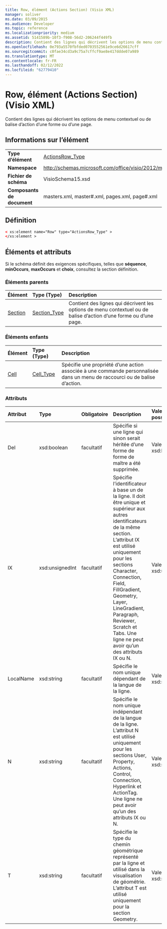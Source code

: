 ```yaml
---
title: Row, élément (Actions Section) (Visio XML)
manager: soliver
ms.date: 03/09/2015
ms.audience: Developer
ms.topic: reference
ms.localizationpriority: medium
ms.assetid: 5141589b-10f3-f908-56d2-206244f449fb
description: Contient des lignes qui décrivent les options de menu contextuel ou de balise d’action d’une forme ou d’une page.
ms.openlocfilehash: 0e793a5570fbfded0703552561e9ce6d26617cff
ms.sourcegitcommit: c0fae34cd3a9c75a7cffcf9ae8e417ddde07a989
ms.translationtype: MT
ms.contentlocale: fr-FR
ms.lasthandoff: 02/12/2022
ms.locfileid: "62779410"
---
```

# <a name="row-element-actions-section-visio-xml"></a>Row, élément (Actions Section) (Visio XML)

Contient des lignes qui décrivent les options de menu contextuel ou de balise d’action d’une forme ou d’une page.
  
## <a name="element-information"></a>Informations sur l’élément

|||
|:-----|:-----|
|**Type d’élément** <br/> |[ActionsRow_Type](actionsrow_type-complextypevisio-xml.md) <br/> |
|**Namespace** <br/> |http://schemas.microsoft.com/office/visio/2012/main  <br/> |
|**Fichier de schéma** <br/> |VisioSchema15.xsd  <br/> |
|**Composants de document** <br/> |masters.xml, master#.xml, pages.xml, page#.xml  <br/> |
   
## <a name="definition"></a>Définition

```XML
< xs:element name="Row" type="ActionsRow_Type" >
</xs:element >
```

## <a name="elements-and-attributes"></a>Éléments et attributs

Si le schéma définit des exigences spécifiques, telles que **séquence**, **minOccurs**, **maxOccurs** et **choix**, consultez la section définition. 
  
### <a name="parent-elements"></a>Éléments parents

|**Élément**|**Type (Type)**|**Description**|
|:-----|:-----|:-----|
|[Section](section-element-sheet_type-complextypevisio-xml.md) <br/> |[Section_Type](section_type-complextypevisio-xml.md) <br/> |Contient des lignes qui décrivent les options de menu contextuel ou de balise d’action d’une forme ou d’une page. |
   
### <a name="child-elements"></a>Éléments enfants

|**Élément**|**Type (Type)**|**Description**|
|:-----|:-----|:-----|
|[Cell](cell-element-actions-rowvisio-xml.md) <br/> |[Cell_Type](cell_type-complextypevisio-xml.md) <br/> |Spécifie une propriété d’une action associée à une commande personnalisée dans un menu de raccourci ou de balise d’action. |
   
### <a name="attributes"></a>Attributs

|**Attribut**|**Type**|**Obligatoire**|**Description**|**Valeurs possibles**|
|:-----|:-----|:-----|:-----|:-----|
|Del  <br/> |xsd:boolean  <br/> |facultatif  <br/> |Spécifie si une ligne qui sinon serait héritée d’une forme de forme de maître a été supprimée. |Valeurs du type xsd:boolean. |
|IX  <br/> |xsd:unsignedInt  <br/> |facultatif  <br/> |Spécifie l’identificateur à base un de la ligne. Il doit être unique et supérieur aux autres identificateurs de la même section. L’attribut IX est utilisé uniquement pour les sections Character, Connection, Field, FillGradient, Geometry, Layer, LineGradient, Paragraph, Reviewer, Scratch et Tabs. Une ligne ne peut avoir qu’un des attributs IX ou N. |Valeurs du type xsd:unsignedInt. |
|LocalName  <br/> |xsd:string  <br/> |facultatif  <br/> |Spécifie le nom unique dépendant de la langue de la ligne. |Valeurs du type xsd:string. |
|N  <br/> |xsd:string  <br/> |facultatif  <br/> |Spécifie le nom unique indépendant de la langue de la ligne. L’attribut N est utilisé uniquement pour les sections User, Property, Actions, Control, Connection, Hyperlink et ActionTag. Une ligne ne peut avoir qu’un des attributs IX ou N. |Valeurs du type xsd:string. |
|T  <br/> |xsd:string  <br/> |facultatif  <br/> |Spécifie le type du chemin géométrique représenté par la ligne et utilisé dans la visualisation de géométrie. L’attribut T est utilisé uniquement pour la section Geometry. |Valeurs du type xsd:string. |
   

